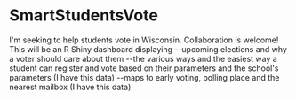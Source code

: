 # SmartStudentsVote
I'm seeking to help students vote in Wisconsin. Collaboration is welcome!
This will be an R Shiny dashboard displaying 
--upcoming elections and why a voter should care about them 
--the various ways and the easiest way a student can register and vote based on their parameters and the school's parameters (I have this data)
--maps to early voting, polling place and the nearest mailbox (I have this data)

